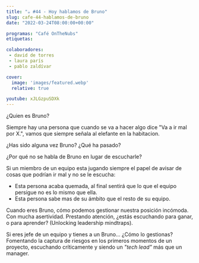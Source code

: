 ```yaml
---
title: "☕️ #44 - Hoy hablamos de Bruno"
slug: cafe-44-hablamos-de-bruno
date: "2022-03-24T08:00:00+00:00"

programas: "Café OnTheNubs"
etiquetas:

colaboradores:
 - david de torres
 - laura parís
 - pablo zaldívar

cover:
  image: 'images/featured.webp'
  relative: true

youtube: xJLGzpuSDXk
---
```


¿Quien es Bruno?

Siempre hay una persona que cuando se va a hacer algo dice "Va a ir mal por X.", vamos que siempre señala al elefante en la habitacion.

¿Has sido alguna vez Bruno? ¿Qué ha pasado?

¿Por qué no se habla de Bruno en lugar de escucharle?

Si un miembro de un equipo esta jugando siempre el papel de avisar de cosas que podrían ir mal y no se le escucha:

- Esta persona acaba quemada, al final sentirá que lo que el equipo persigue no es lo mismo que ella.
- Esta persona sabe mas de su ámbito que el resto de su equipo.

Cuando eres Bruno, cómo podemos gestionar nuestra posición incómoda. Con mucha asertividad. Prestando atención, ¿estás escuchando para ganar, o para aprender? (Unlocking leadership mindtraps).

Si eres jefe de un equipo y tienes a un Bruno… ¿Cómo lo gestionas? Fomentando la captura de riesgos en los primeros momentos de un proyecto, escuchando críticamente y siendo un *"tech lead"* más que un manager.
